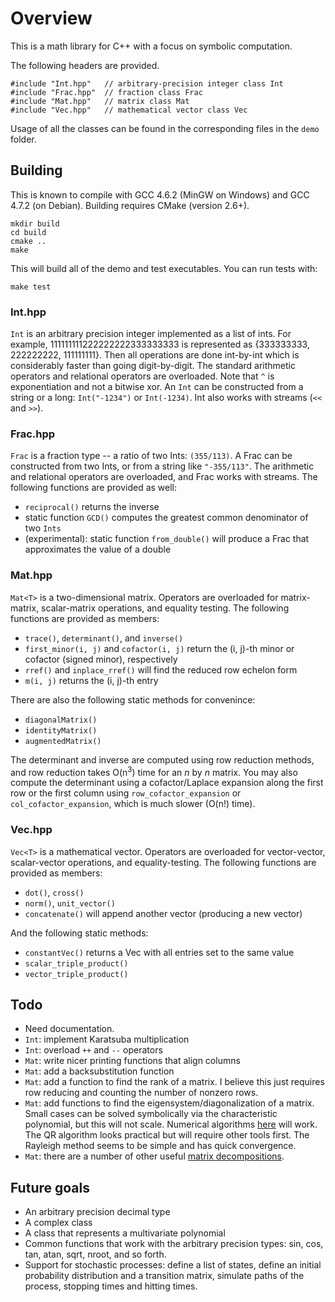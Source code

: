 Overview
========
This is a math library for C++ with a focus on symbolic computation.

The following headers are provided. 

    #include "Int.hpp"   // arbitrary-precision integer class Int
    #include "Frac.hpp"  // fraction class Frac
    #include "Mat.hpp"   // matrix class Mat
    #include "Vec.hpp"   // mathematical vector class Vec
    
Usage of all the classes can be found in the corresponding files in the `demo` folder.

## Building ##

This is known to compile with GCC 4.6.2 (MinGW on Windows) and GCC 4.7.2 (on Debian). Building requires CMake (version 2.6+).

    mkdir build
    cd build
    cmake ..
    make

This will build all of the demo and test executables. You can run tests with:

    make test

### Int.hpp ###
`Int` is an arbitrary precision integer implemented as a list of ints. For example, 111111111222222222333333333 is represented as {333333333, 222222222, 111111111}. Then all operations are done int-by-int which is considerably faster than going digit-by-digit. The standard arithmetic operators and relational operators are overloaded. Note that `^` is exponentiation and not a bitwise xor. An `Int` can be constructed from a string or a long: `Int("-1234")` or `Int(-1234)`. Int also works with streams (`<<` and `>>`).

### Frac.hpp ###
`Frac` is a fraction type -- a ratio of two Ints: `(355/113)`. A Frac can be constructed from two Ints, or from a string like `"-355/113"`. The arithmetic and relational operators are overloaded, and Frac works with streams. The following functions are provided as well:

* `reciprocal()` returns the inverse
* static function `GCD()` computes the greatest common denominator of two `Ints`
* (experimental): static function `from_double()` will produce a Frac that approximates the value of a double

### Mat.hpp ###
`Mat<T>` is a two-dimensional matrix. Operators are overloaded for matrix-matrix, scalar-matrix operations, and equality testing. The following functions are provided as members:

* `trace()`, `determinant()`, and `inverse()`
* `first_minor(i, j)` and `cofactor(i, j)` return the (i, j)-th minor or cofactor (signed minor), respectively
* `rref()` and `inplace_rref()` will find the reduced row echelon form
* `m(i, j)` returns the (i, j)-th entry

There are also the following static methods for convenince:

* `diagonalMatrix()`
* `identityMatrix()`
* `augmentedMatrix()`

The determinant and inverse are computed using row reduction methods, and row reduction takes O(n<sup>3</sup>) time for an _n_ by _n_ matrix. You may also compute the determinant using a cofactor/Laplace expansion along the first row or the first column using `row_cofactor_expansion` or `col_cofactor_expansion`, which is much slower (O(n!) time).

### Vec.hpp ###
`Vec<T>` is a mathematical vector. Operators are overloaded for vector-vector, scalar-vector operations, and equality-testing. The following functions are provided as members:

* `dot()`, `cross()`
* `norm()`, `unit_vector()`
* `concatenate()` will append another vector (producing a new vector)

And the following static methods:

* `constantVec()` returns a Vec with all entries set to the same value
* `scalar_triple_product()`
* `vector_triple_product()`

Todo
----

* Need documentation.
* `Int`: implement Karatsuba multiplication 
* `Int`: overload `++` and `--` operators
* `Mat`: write nicer printing functions that align columns
* `Mat`: add a backsubstitution function
* `Mat`: add a function to find the rank of a matrix. I believe this just requires row reducing and counting the number of nonzero rows.
* `Mat`: add functions to find the eigensystem/diagonalization of a matrix. Small cases can be solved symbolically via the characteristic polynomial, but this will not scale. Numerical algorithms [here](http://en.wikipedia.org/wiki/List_of_numerical_analysis_topics#Eigenvalue_algorithms) will work. The QR algorithm looks practical but will require other tools first. The Rayleigh method seems to be simple and has quick convergence.
* `Mat`: there are a number of other useful [matrix decompositions](http://en.wikipedia.org/wiki/Matrix_decomposition).

Future goals
------------

* An arbitrary precision decimal type
* A complex class
* A class that represents a multivariate polynomial
* Common functions that work with the arbitrary precision types: sin, cos, tan, atan, sqrt, nroot, and so forth.
* Support for stochastic processes: define a list of states, define an initial probability distribution and a transition matrix, simulate paths of the process, stopping times and hitting times.
